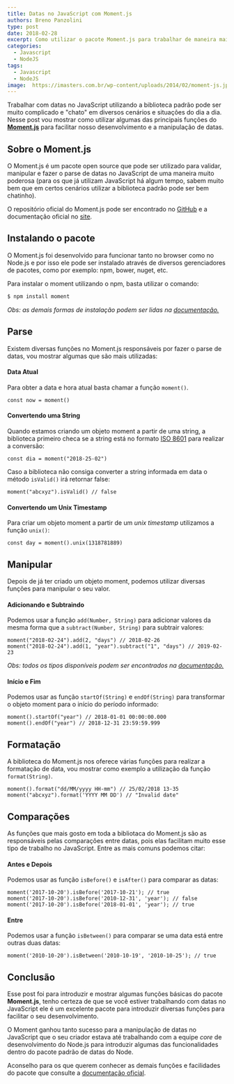 ```yaml
---
title: Datas no JavaScript com Moment.js
authors: Breno Panzolini
type: post
date: 2018-02-28
excerpt: Como utilizar o pacote Moment.js para trabalhar de maneira mais eficiente com datas no JavaScript.
categories:
  - Javascript
  - NodeJS
tags:
  - Javascript
  - NodeJS
image:  https://imasters.com.br/wp-content/uploads/2014/02/moment-js.jpg
---
```


Trabalhar com datas no JavaScript utilizando a biblioteca padrão pode ser muito complicado e "chato" em diversos cenários e situações do dia a dia. Nesse post vou mostrar como utilizar algumas das principais funções do [**Moment.js**](http://momentjs.com/) para facilitar nosso desenvolvimento e a manipulação de datas.

## Sobre o Moment.js

O Moment.js é um pacote open source que pode ser utilizado para validar, manipular e fazer o parse de datas no JavaScript de uma maneira muito poderosa (para os que já utilizam JavaScript há algum tempo, sabem muito bem que em certos cenários utilizar a biblioteca padrão pode ser bem chatinho).

O repositório oficial do Moment.js pode ser encontrado no [GitHub](https://github.com/moment/moment) e a documentação oficial no [site](http://momentjs.com/docs/).

## Instalando o pacote

O Moment.js foi desenvolvido para funcionar tanto no browser como no Node.js e por isso ele pode ser instalado através de diversos gerenciadores de pacotes, como por exemplo: npm, bower, nuget, etc.

Para instalar o moment utilizando o npm, basta utilizar o comando:

```sh
$ npm install moment
```

*Obs: as demais formas de instalação podem ser lidas na [documentação.](http://momentjs.com/docs/#/use-it/)*

## Parse

Existem diversas funções no Moment.js responsáveis por fazer o parse de datas, vou mostrar algumas que são mais utilizadas:

#### Data Atual

Para obter a data e hora atual basta chamar a função `moment()`.

```
const now = moment()
```

#### Convertendo uma String

Quando estamos criando um objeto moment a partir de uma string, a biblioteca primeiro checa se a string está no formato [ISO 8601](https://en.wikipedia.org/wiki/ISO_8601) para realizar a conversão:

```
const dia = moment("2018-25-02")
```

Caso a biblioteca não consiga converter a string informada em data o método `isValid()` irá retornar false:

```
moment("abcxyz").isValid() // false
```

#### Convertendo um Unix Timestamp

Para criar um objeto moment a partir de um *unix timestamp* utilizamos a função `unix()`:

```
const day = moment().unix(1318781889)
```

## Manipular

Depois de já ter criado um objeto moment, podemos utilizar diversas funções para manipular o seu valor.

#### Adicionando e Subtraindo

Podemos usar a função `add(Number, String)` para adicionar valores da mesma forma que a `subtract(Number, String)` para subtrair valores:

```
moment("2018-02-24").add(2, "days") // 2018-02-26
moment("2018-02-24").add(1, "year").subtract("1", "days") // 2019-02-23
```

*Obs: todos os tipos disponíveis podem ser encontrados na [documentação.](http://momentjs.com/docs/#/manipulating/add/)*

#### Início e Fim

Podemos usar as função `startOf(String)` e `endOf(String)` para transformar o objeto moment para o início do período informado:

```
moment().startOf("year") // 2018-01-01 00:00:00.000
moment().endOf("year") // 2018-12-31 23:59:59.999
```

## Formatação

A biblioteca do Moment.js nos oferece várias funções para realizar a formatação de data, vou mostrar como exemplo a utilização da função `format(String)`.

```
moment().format("dd/MM/yyyy HH-mm") // 25/02/2018 13-35
moment("abcxyz").format('YYYY MM DD') // "Invalid date"
```

## Comparações

As funções que mais gosto em toda a bibliotaca do Moment.js são as responsáveis pelas comparações entre datas, pois elas facilitam muito esse tipo de trabalho no JavaScript. Entre as mais comuns podemos citar:

#### Antes e Depois

Podemos usar as função `isBefore()` e `isAfter()` para comparar as datas:

```
moment('2017-10-20').isBefore('2017-10-21'); // true
moment('2017-10-20').isBefore('2010-12-31', 'year'); // false
moment('2017-10-20').isBefore('2018-01-01', 'year'); // true
```

#### Entre

Podemos usar a função `isBetween()` para comparar se uma data está entre outras duas datas:

```
moment('2010-10-20').isBetween('2010-10-19', '2010-10-25'); // true
```

## Conclusão

Esse post foi para introduzir e mostrar algumas funções básicas do pacote **Moment.js**, tenho certeza de que se você estiver trabalhando com datas no JavaScript ele é um excelente pacote para introduzir diversas funções para facilitar o seu desenvolvimento.

O Moment ganhou tanto sucesso para a manipulação de datas no JavaScript que o seu criador estava até trabalhando com a equipe *core* de desenvolvimento do Node.js para introduzir algumas das funcionalidades dentro do pacote padrão de datas do Node.

Aconselho para os que querem conhecer as demais funções e facilidades do pacote que consulte a [documentação oficial](https://momentjs.com/docs/).

